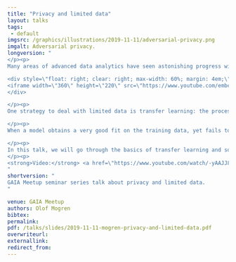 ```yaml
---
title: "Privacy and limited data"
layout: talks
tags:
 - default
imgsrc: /graphics/illustrations/2019-11-11/adversarial-privacy.png
imgalt: Adversarial privacy.
longversion: "
</p><p>
Many areas of advanced data analytics have seen astonishing progress with deep learning. Deep neural networks now power systems that excel in image processing, playing ancient board-games, and interpreting natural language. These networks have a high learning capacity, but they require large amounts of training data to come to their full potential. What choices do we have when the required amounts of data can not be met? And how do we ensure privacy for individuals that may be part of the datasets that underlie our conclusions?

<div style=\"float: right; clear: right; max-width: 60%; margin: 4em;\" />
<iframe width=\"360\" height=\"220\" src=\"https://www.youtube.com/embed/-yAAJJ84cwU\" frameborder=\"0\" allow=\"accelerometer; autoplay; clipboard-write; encrypted-media; gyroscope; picture-in-picture\" allowfullscreen></iframe>
</div>

</p><p>
One strategy to deal with limited data is transfer learning: the process of training a model in two stages: first using a large generic dataset, and then on data from the target domain where the model will later be used and evaluated. For instance, you may pre-train a model for classification on a large and easily available dataset such as Imagenet, and then perform the fine-tuning on a different dataset, or even on a different task such as semantic segmentation. For convolutional neural networks in computer vision applications, this kind of initialization has been successfully employed for years, and similar approaches have now started to emerge for applications in natural language processing. The Transformer-based architectures such as BERT and GPT-2 can now be trained in similar ways for language applications.

</p><p>
When a model obtains a very good fit on the training data, yet fails to generalize to unseen test data, is an issue referred to as overfitting. Interestingly enough, this is closely linked to the issue of privacy. Special care needs to be taken about both, especially when using datasets of limited size. When a model fails to generalize due to overfitting, it also starts to memorize information that is specific to the training data. For sensitive applications, this may be information that we'd like the model not to expose. Limiting overfitting can lead to improving privacy but this neat side-effect may not be enough in practice. Ensuring privacy may also be approached using mechanisms such as particular ensemble setups or adversarial learning.

</p><p>
In this talk, we will go through the basics of transfer learning and some issues of data privacy with some possible remedies, illustrated with examples from the AI research at RISE Research Institutes of Sweden.
</p><p>
<strong>Video:</strong> <a href=\"https://www.youtube.com/watch/-yAAJJ84cwU\">Youtube</a>
"
shortversion: "
GAIA Meetup seminar series talk about privacy and limited data.
"

venue: GAIA Meetup
authors: Olof Mogren
bibtex: 
permalink:
pdf: /talks/slides/2019-11-11-mogren-privacy-and-limited-data.pdf
overwriteurl: 
externallink: 
redirect_from: 
---
```


